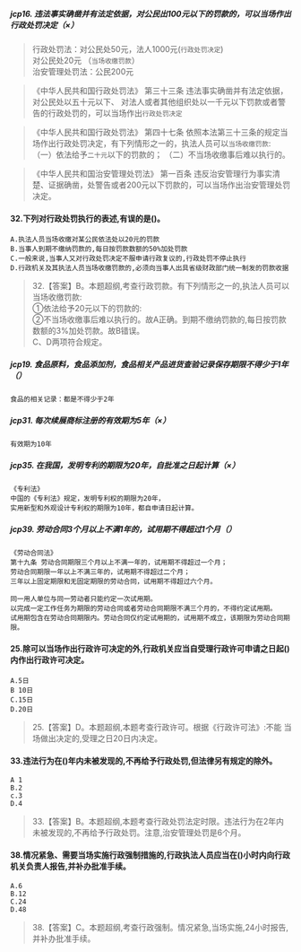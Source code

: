 ##### jcp16. 违法事实确凿并有法定依据，对公民出100元以下的罚款的，可以当场作出行政处罚决定（×）
>   行政处罚法：对公民处50元，法人1000元(`行政处罚决定`)     
               对公民处20元 （`当场收缴罚款`）     
    治安管理处罚法：公民200元     
        
>   《中华人民共和国行政处罚法》
    第三十三条 违法事实确凿并有法定依据，对公民处以五十元以下、
    对法人或者其他组织处以一千元以下罚款或者警告的行政处罚的，可以当场作出`行政处罚决定`

>   《中华人民共和国行政处罚法》
    第四十七条 依照本法第三十三条的规定当场作出行政处罚决定，有下列情形之一的，执法人员可以`当场收缴罚款`:
    （一）依法给予`二十元`以下的罚款的；
    （二）不当场收缴事后难以执行的。

    
>   《中华人民共和国治安管理处罚法》
    第一百条 违反治安管理行为事实清楚、证据确凿，处警告或者200元以下罚款的，可以当场作出治安管理处罚决定。



#### 32.下列对行政处罚执行的表述,有误的是()。
    A.执法人员当场收缴对某公民依法处以20元的罚款
    B.当事人到期不缴纳罚款的,每日按罚款数额的50%加处罚款
    C.一般来说,当事人又对行政处罚决定不服申请行政复议的,行政处罚不停止执行
    D.行政机关及其执法人员当场收缴罚款的,必须向当事人出具省级财政部门统一制发的罚款收据
>   32.【答案】B。本题超纲,考查行政罚款。有下列情形之一的,执法人员可以当场收缴罚款:    
    ①依法给予20元以下的罚款的:   
    ②不当场收缴事后难以执行的。故A正确。到期不缴纳罚款的,每日按罚款数额的3%加处罚款。故B错误。    
    C、D两项符合规定。
 
##### jcp19. 食品原料，食品添加剂，食品相关产品进货查验记录保存期限不得少于1年（）
    食品的相关记录：都是不得少于2年
    
##### jcp31. 每次续展商标注册的有效期为5年（×）
    有效期为10年    

##### jcp35. 在我国，发明专利的期限为20年，自批准之日起计算（×）
    《专利法》
    中国的《专利法》规定，发明专利权的期限为20年，
    实用新型和外观设计专利权的期限为10年，都自申请日起计算。   

##### jcp39. 劳动合同3个月以上不满1年的，试用期不得超过1个月（）
    《劳动合同法》
    第十九条 劳动合同期限三个月以上不满一年的，试用期不得超过一个月；
    劳动合同期限一年以上不满三年的，试用期不得超过二个月；
    三年以上固定期限和无固定期限的劳动合同，试用期不得超过六个月。
    
    同一用人单位与同一劳动者只能约定一次试用期。
    以完成一定工作任务为期限的劳动合同或者劳动合同期限不满三个月的，不得约定试用期。
    试用期包含在劳动合同期限内。劳动合同仅约定试用期的，试用期不成立，该期限为劳动合同期限。    

#### 25.除可以当场作出行政许可决定的外,行政机关应当自受理行政许可申请之日起()内作出行政许可决定。
    A.5日
    B 10日
    C.15日
    D.20日
>   25.【答案】D。本题超纲,本题考查行政许可。根据《行政许可法》:不能
    当场做出决定的,受理之日20日内决定。

#### 33.违法行为在()年内未被发现的,不再给予行政处罚,但法律另有规定的除外。
    A 1
    B.2
    c.3
    D.4

>   33.【答案】B。本题超纲,本题考查行政处罚法定时限。违法行为在2年内
    未被发现的,不再给予行政处罚。注意,治安管理处罚是6个月。


#### 38.情况紧急、需要当场实施行政强制措施的,行政执法人员应当在()小时内向行政机关负责人报告,并补办批准手续。
    A.6
    B.12
    C.24
    D.48
>   38.【答案】C。本题超纲,考查行政强制。情况紧急,当场实施,24小时报告,并补办批准手续。





























     